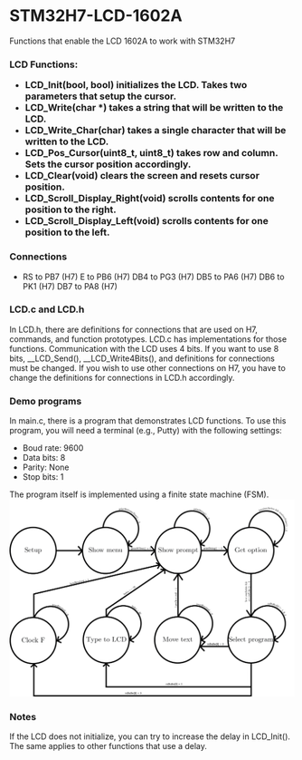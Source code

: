 # STM32H7-LCD-1602A
Functions that enable the LCD 1602A to work with STM32H7

<h3>
  LCD Functions:
  <ul>
    <li>
      LCD_Init(bool, bool) initializes the LCD. Takes two parameters that setup the cursor.
    </li>
    <li>
      LCD_Write(char *) takes a string that will be written to the LCD.
    </li>
    <li>
      LCD_Write_Char(char) takes a single character that will be written to the LCD.
    </li>
    <li>
      LCD_Pos_Cursor(uint8_t, uint8_t) takes row and column. Sets the cursor position accordingly.
    </li>
    <li>
      LCD_Clear(void) clears the screen and resets cursor position.
    </li>
    <li>
      LCD_Scroll_Display_Right(void) scrolls contents for one position to the right.
    </li>
    <li>
      LCD_Scroll_Display_Left(void) scrolls contents for one position to the left.
    </li>
  </ul>
</h3>

<h3>
  Connections
</h3>
<p>
  <ul>
    <li>
      RS to PB7 (H7)
      E to PB6 (H7)
      DB4 to PG3 (H7)
      DB5 to PA6 (H7)
      DB6 to PK1 (H7)
      DB7 to PA8 (H7)
    </li>
  </ul>
</p>

<h3>
  LCD.c and LCD.h
</h3>
<p>
  In LCD.h, there are definitions for connections that are used on H7, commands, and function prototypes.
  LCD.c has implementations for those functions.
  Communication with the LCD uses 4 bits. If you want to use 8 bits, __LCD_Send(), __LCD_Write4Bits(), and definitions for connections must be changed.
  If you wish to use other connections on H7, you have to change the definitions for connections in LCD.h accordingly.
</p>

<h3>
  Demo programs
</h3>
<p>
  In main.c, there is a program that demonstrates LCD functions. To use this program, you will need a terminal (e.g., Putty) with the following settings:
  <ul>
    <li>
      Boud rate: 9600
    </li>
    <li>
      Data bits: 8
    </li>
    <li>
      Parity: None
    </li>
    <li>
      Stop bits: 1
    </li>
  </ul>
  The program itself is implemented using a finite state machine (FSM).
  <img src="FSM_LCD.png">
</p>

<h3>
  Notes
</h3>
<p>
  If the LCD does not initialize, you can try to increase the delay in LCD_Init(). The same applies 
  to other functions that use a delay.
</p>
